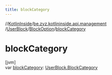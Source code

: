```yaml
---
title: blockCategory
---
```

//[KotlinInside](../../../../index.html)/[be.zvz.kotlininside.api.management](../../index.html)
/[UserBlock](../index.html)/[BlockOption](index.html)/[blockCategory](block-category.html)

# blockCategory

[jvm]\
var [blockCategory](block-category.html): [UserBlock.BlockCategory](../-block-category/index.html)




